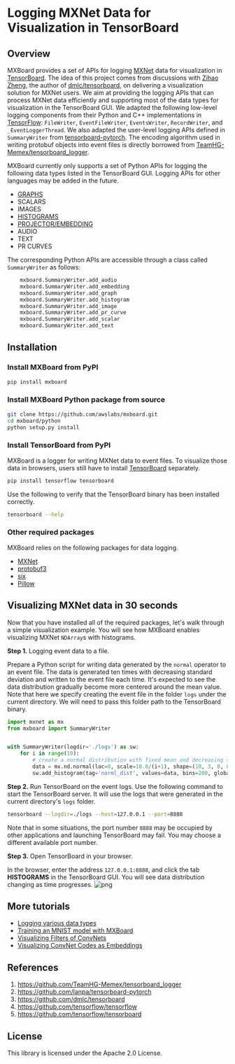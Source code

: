 # Logging MXNet Data for Visualization in TensorBoard


## Overview

MXBoard provides a set of APIs for logging
[MXNet](http://mxnet.incubator.apache.org/) data for visualization in
[TensorBoard](https://www.tensorflow.org/programmers_guide/summaries_and_tensorboard).
The idea of this project comes from discussions with [Zihao Zheng](https://github.com/zihaolucky),
the author of
[dmlc/tensorboard](https://github.com/dmlc/tensorboard),
on delivering a visualization solution for MXNet users.
We aim at providing the logging APIs that can process MXNet data efficiently
and supporting most of the data types for visualization in the TensorBoard GUI.
We adapted the following low-level logging components from their Python and C++
implementations in [TensorFlow](https://github.com/tensorflow/tensorflow): `FileWriter`, `EventFileWriter`,
`EventsWriter`, `RecordWriter`,
and `_EventLoggerThread`. We also adapted the user-level logging APIs defined in `SummaryWriter` from
[tensorboard-pytorch](https://github.com/lanpa/tensorboard-pytorch).
The encoding algorithm used in writing protobuf objects into event files
is directly borrowed from
[TeamHG-Memex/tensorboard_logger](https://github.com/TeamHG-Memex/tensorboard_logger).

MXBoard currently only supports a set of Python APIs for logging the following data types
listed in the TensorBoard GUI. Logging APIs for other languages may be added in the future.
- [GRAPHS](https://www.tensorflow.org/versions/r1.1/get_started/graph_viz)
- SCALARS
- IMAGES
- [HISTOGRAMS](https://www.tensorflow.org/programmers_guide/tensorboard_histograms)
- [PROJECTOR/EMBEDDING](https://www.tensorflow.org/programmers_guide/embedding)
- AUDIO
- TEXT
- PR CURVES

The corresponding Python APIs are accessible through a class called `SummaryWriter` as follows:

```python
    mxboard.SummaryWriter.add_audio
    mxboard.SummaryWriter.add_embedding
    mxboard.SummaryWriter.add_graph
    mxboard.SummaryWriter.add_histogram
    mxboard.SummaryWriter.add_image
    mxboard.SummaryWriter.add_pr_curve
    mxboard.SummaryWriter.add_scalar
    mxboard.SummaryWriter.add_text
```


## Installation

### Install MXBoard from PyPI

```bash
pip install mxboard
```

### Install MXBoard Python package from source

```bash
git clone https://github.com/awslabs/mxboard.git
cd mxboard/python
python setup.py install
```


### Install TensorBoard from PyPI
MXBoard is a logger for writing MXNet data to event files.
To visualize those data in browsers, users still have to install
[TensorBoard](https://www.tensorflow.org/versions/r1.1/get_started/summaries_and_tensorboard)
separately.

```bash
pip install tensorflow tensorboard
```

Use the following to verify that the TensorBoard binary has been installed correctly.

```bash
tensorboard --help
```


### Other required packages
MXBoard relies on the following packages for data logging.
- [MXNet](https://pypi.python.org/pypi/mxnet)
- [protobuf3](https://pypi.python.org/pypi/protobuf)
- [six](https://pypi.python.org/pypi/six)
- [Pillow](https://pypi.python.org/pypi/Pillow)


## Visualizing MXNet data in 30 seconds
Now that you have installed all of the required packages, let's walk through a simple visualization example. You will see how
MXBoard enables visualizing MXNet `NDArray`s with histograms.

**Step 1.** Logging event data to a file.

Prepare a Python script for writing data generated by the `normal` operator to an event file.
The data is generated ten times with decreasing standard deviation and written to the event
file each time. It's expected to see the data distribution gradually become more centered around
the mean value. Note that here we specify creating the event file in the folder `logs`
under the current directory. We will need to pass this folder path to the TensorBoard binary.

```python
import mxnet as mx
from mxboard import SummaryWriter


with SummaryWriter(logdir='./logs') as sw:
    for i in range(10):
        # create a normal distribution with fixed mean and decreasing std
        data = mx.nd.normal(loc=0, scale=10.0/(i+1), shape=(10, 3, 8, 8))
        sw.add_histogram(tag='norml_dist', values=data, bins=200, global_step=i)
```

**Step 2.** Run TensorBoard on the event logs.
Use the following command to start the TensorBoard server. It will use the logs that were generated in the current directory's `logs` folder.

```bash
tensorboard --logdir=./logs --host=127.0.0.1 --port=8888
```
Note that in some situations,
the port number `8888` may be occupied by other applications and launching TensorBoard
may fail. You may choose a different available port number.

**Step 3.** Open TensorBoard in your browser.

In the browser, enter the address `127.0.0.1:8888`, and click the tab **HISTOGRAMS**
in the TensorBoard GUI. You will see data distribution changing as time progresses.
![png](https://github.com/dmlc/web-data/blob/master/mxnet/tensorboard/doc/summary_histogram_norm.png)

## More tutorials
- [Logging various data types](https://github.com/awslabs/mxboard/blob/master/demo.md)
- [Training an MNIST model with MXBoard](https://github.com/awslabs/mxboard/blob/master/examples/mnist/train_mnist_mxboard.py)
- [Visualizing Filters of ConvNets](https://github.com/reminisce/mxboard-demo#visualizing-filters-of-convnets)
- [Visualizing ConvNet Codes as Embeddings](https://github.com/reminisce/mxboard-demo#visualizing-convnet-codes-as-embeddings)

## References
1. https://github.com/TeamHG-Memex/tensorboard_logger
2. https://github.com/lanpa/tensorboard-pytorch
3. https://github.com/dmlc/tensorboard
4. https://github.com/tensorflow/tensorflow
5. https://github.com/tensorflow/tensorboard

## License
This library is licensed under the Apache 2.0 License.
